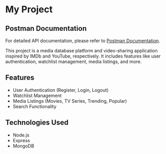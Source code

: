 # My Project
## Postman Documentation

For detailed API documentation, please refer to [Postman Documentation](https://documenter.getpostman.com/view/32901262/2sA3dyhW4o).

This project is a media database platform and video-sharing application inspired by IMDb and YouTube, respectively. It includes features like user authentication, watchlist management, media listings, and more.

## Features

- User Authentication (Register, Login, Logout)
- Watchlist Management
- Media Listings (Movies, TV Series, Trending, Popular)
- Search Functionality

## Technologies Used
- Node.js
- Express
- MongoDB


